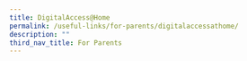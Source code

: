 ```yaml
---
title: DigitalAccess@Home
permalink: /useful-links/for-parents/digitalaccessathome/
description: ""
third_nav_title: For Parents
---
```

